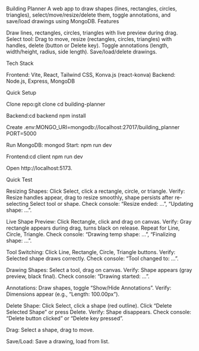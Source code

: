 Building Planner
A web app to draw shapes (lines, rectangles, circles, triangles), select/move/resize/delete them, toggle annotations, and save/load drawings using MongoDB.
Features

Draw lines, rectangles, circles, triangles with live preview during drag.
Select tool: Drag to move, resize (rectangles, circles, triangles) with handles, delete (button or Delete key).
Toggle annotations (length, width/height, radius, side length).
Save/load/delete drawings.

Tech Stack

Frontend: Vite, React, Tailwind CSS, Konva.js (react-konva)
Backend: Node.js, Express, MongoDB

Quick Setup

Clone repo:git clone <your-repo-url>
cd building-planner


Backend:cd backend
npm install


Create .env:MONGO_URI=mongodb://localhost:27017/building_planner
PORT=5000


Run MongoDB: mongod
Start: npm run dev


Frontend:cd client
npm run dev


Open http://localhost:5173.



Quick Test

Resizing Shapes:
Click Select, click a rectangle, circle, or triangle.
Verify: Resize handles appear, drag to resize smoothly, shape persists after re-selecting Select tool or shape.
Check console: “Resize ended: ...”, “Updating shape: ...”.


Live Shape Preview:
Click Rectangle, click and drag on canvas.
Verify: Gray rectangle appears during drag, turns black on release.
Repeat for Line, Circle, Triangle.
Check console: “Drawing temp shape: ...”, “Finalizing shape: ...”.


Tool Switching:
Click Line, Rectangle, Circle, Triangle buttons.
Verify: Selected shape draws correctly.
Check console: “Tool changed to: ...”.


Drawing Shapes:
Select a tool, drag on canvas.
Verify: Shape appears (gray preview, black final).
Check console: “Drawing started: ...”.


Annotations:
Draw shapes, toggle “Show/Hide Annotations”.
Verify: Dimensions appear (e.g., “Length: 100.00px”).


Delete Shape:
Click Select, click a shape (red outline).
Click “Delete Selected Shape” or press Delete.
Verify: Shape disappears.
Check console: “Delete button clicked” or “Delete key pressed”.


Drag:
Select a shape, drag to move.


Save/Load:
Save a drawing, load from list.
